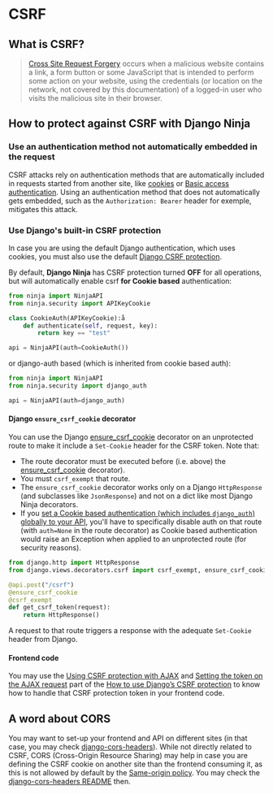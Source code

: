 # CSRF

## What is CSRF?
> [Cross Site Request Forgery](https://en.wikipedia.org/wiki/Cross-site_request_forgery) occurs when a malicious website contains a link, a form button or some JavaScript that is intended to perform some action on your website, using the credentials (or location on the network, not covered by this documentation) of a logged-in user who visits the malicious site in their browser.


## How to protect against CSRF with Django Ninja
### Use an authentication method not automatically embedded in the request
CSRF attacks rely on authentication methods that are automatically included in requests started from another site, like [cookies](https://en.wikipedia.org/wiki/HTTP_cookie) or [Basic access authentication](https://en.wikipedia.org/wiki/Basic_access_authentication).
Using an authentication method that does not automatically gets embedded, such as the `Authorization: Bearer` header for exemple, mitigates this attack.


### Use Django's built-in CSRF protection
In case you are using the default Django authentication, which uses cookies, you must also use the default [Django CSRF protection](https://docs.djangoproject.com/en/4.2/ref/csrf/).


By default, **Django Ninja** has CSRF protection turned **OFF** for all operations, but will automatically enable csrf **for Cookie based** authentication:


```python hl_lines="8"
from ninja import NinjaAPI
from ninja.security import APIKeyCookie

class CookieAuth(APIKeyCookie):å
    def authenticate(self, request, key):
        return key == "test"

api = NinjaAPI(auth=CookieAuth())

```


or django-auth based (which is inherited from cookie based auth):

```python hl_lines="4"
from ninja import NinjaAPI
from ninja.security import django_auth

api = NinjaAPI(auth=django_auth)
```


#### Django `ensure_csrf_cookie` decorator
You can use the Django [ensure_csrf_cookie](https://docs.djangoproject.com/en/4.2/ref/csrf/#django.views.decorators.csrf.ensure_csrf_cookie) decorator on an unprotected route to make it include a `Set-Cookie` header for the CSRF token. Note that:

- The route decorator must be executed before (i.e. above) the [ensure_csrf_cookie](https://docs.djangoproject.com/en/4.2/ref/csrf/#django.views.decorators.csrf.ensure_csrf_cookie) decorator).
- You must `csrf_exempt` that route.
- The `ensure_csrf_cookie` decorator works only on a Django `HttpResponse` (and subclasses like `JsonResponse`) and not on a dict like most Django Ninja decorators.
- If you [set a Cookie based authentication (which includes `django_auth`) globally to your API](../guides/authentication.md), you'll have to specifically disable auth on that route (with `auth=None` in the route decorator) as Cookie based authentication would raise an Exception when applied to an unprotected route (for security reasons).

```python hl_lines="4"
from django.http import HttpResponse
from django.views.decorators.csrf import csrf_exempt, ensure_csrf_cookie

@api.post("/csrf")
@ensure_csrf_cookie
@csrf_exempt
def get_csrf_token(request):
    return HttpResponse()
```
A request to that route triggers a response with the adequate `Set-Cookie` header from Django.


#### Frontend code
You may use the [Using CSRF protection with AJAX](https://docs.djangoproject.com/en/4.2/howto/csrf/#using-csrf-protection-with-ajax) and [Setting the token on the AJAX request](https://docs.djangoproject.com/en/4.2/howto/csrf/#setting-the-token-on-the-ajax-request) part of the [How to use Django’s CSRF protection](https://docs.djangoproject.com/en/4.2/howto/csrf/) to know how to handle that CSRF protection token in your frontend code.


## A word about CORS
You may want to set-up your frontend and API on different sites (in that case, you may check [django-cors-headers](https://github.com/adamchainz/django-cors-headers)).
While not directly related to CSRF, CORS (Cross-Origin Resource Sharing) may help in case you are defining the CSRF cookie on another site than the frontend consuming it, as this is not allowed by default by the [Same-origin policy](https://developer.mozilla.org/en-US/docs/Web/Security/Same-origin_policy).
You may check the [django-cors-headers README](https://github.com/adamchainz/django-cors-headers#readme) then.
